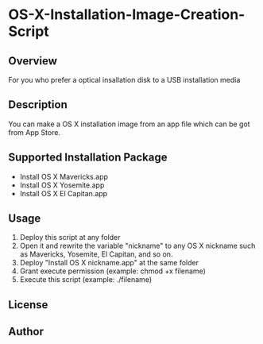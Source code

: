 # OS-X-Installation-Image-Creation-Script

## Overview
For you who prefer a optical insallation disk to a USB installation media

## Description
You can make a OS X installation image from an app file which can be got from App Store.

## Supported Installation Package
* Install OS X Mavericks.app
* Install OS X Yosemite.app
* Install OS X El Capitan.app

## Usage
1. Deploy this script at any folder
2. Open it and rewrite the variable "nickname" to any OS X nickname such as Mavericks, Yosemite, El Capitan, and so on.
3. Deploy "Install OS X nickname.app" at the same folder
4. Grant execute permission (example: chmod +x filename)
5. Execute this script (example: ./filename)

## License


## Author
